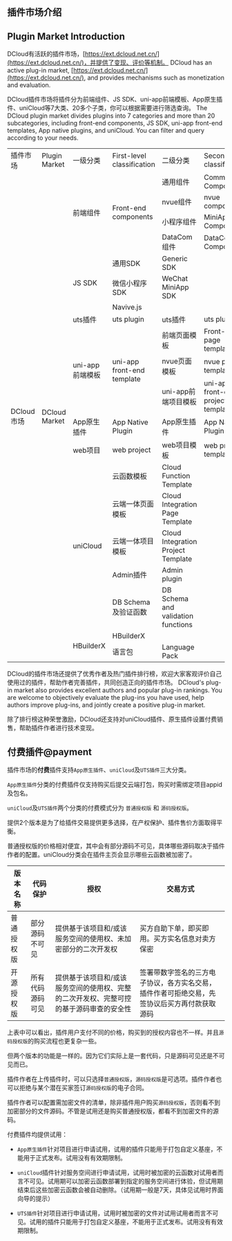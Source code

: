 ## 插件市场介绍
## Plugin Market Introduction

DCloud有活跃的插件市场，[https://ext.dcloud.net.cn/](https://ext.dcloud.net.cn/)，并提供了变现、评价等机制。
DCloud has an active plug-in market, [https://ext.dcloud.net.cn/](https://ext.dcloud.net.cn/), and provides mechanisms such as monetization and evaluation.

DCloud插件市场将插件分为前端组件、JS SDK、uni-app前端模板、App原生插件、uniCloud等7大类、20多个子类，你可以根据需要进行筛选查询。
The DCloud plugin market divides plugins into 7 categories and more than 20 subcategories, including front-end components, JS SDK, uni-app front-end templates, App native plugins, and uniCloud. You can filter and query according to your needs.

<table>
<tr>
	    <td>插件市场</td>
	    <td>Plugin Market</td>
	    <td>一级分类</td>
	    <td>First-level classification</td>
	    <td>二级分类</td>
	    <td>Secondary classification</td>
	</tr>
	<tr>
	    <td rowspan="20">DCloud市场</td>
	    <td rowspan="20">DCloud Market</td>
	    <td rowspan="4">前端组件</td>
	    <td rowspan="4">Front-end components</td>
	    <td>通用组件</td>
	    <td>Common Components</td>
	</tr>
	<tr>
    <td>nvue组件</td>
    <td>nvue components</td>
  </tr>
	<tr>
    <td>小程序组件</td>
    <td> MiniApp Components</td>
  </tr>
	<tr>
    <td >DataCom组件</td>
    <td>DataCom Components</td>
  </tr>
  <!-- ************ -->
  <tr>
	    <td rowspan="3">JS SDK</td>
	    <td>通用SDK</td>
	    <td>Generic SDK</td>
	</tr>
	<tr>
    <td>微信小程序SDK</td>
    <td>WeChat MiniApp SDK</td>
  </tr>
	<tr>
    <td>Navive.js</td>
  </tr>
  <!-- ************ -->
  <tr>
	    <td>uts插件</td>
	    <td>uts plugin</td>
	    <td>uts插件</td>
	    <td>uts plugin</td>
	</tr>
  <!-- ************ -->
  <tr>
	    <td rowspan="3">uni-app前端模板</td>
	    <td rowspan="3">uni-app front-end template</td>
	    <td>前端页面模板</td>
	    <td>Front-end page template</td>
	</tr>
	<tr>
    <td>nvue页面模板</td>
    <td>nvue page template</td>
  </tr>
	<tr>
    <td>uni-app前端项目模板</td>
    <td>uni-app front-end project template</td>
  </tr>
  <!-- ************ -->
  <tr>
	    <td>App原生插件</td>
	    <td>App Native Plugin</td>
	    <td>App原生插件</td>
	    <td>App Native Plugin</td>
	</tr>
  <!-- ************ -->
  <tr>
	    <td>web项目</td>
	    <td>web project</td>
	    <td>web项目模板</td>
	    <td>web project template</td>
	</tr>
  <!-- ************ -->
  <tr>
	    <td rowspan="5">uniCloud</td>
	    <td>云函数模板</td>
	    <td>Cloud Function Template</td>
	</tr>
  <tr>
    <td>云端一体页面模板</td>
    <td>Cloud Integration Page Template</td>
  </tr>
  <tr>
    <td>云端一体项目模板</td>
    <td>Cloud Integration Project Template</td>
  </tr>
  <tr>
    <td>Admin插件</td>
    <td>Admin plugin</td>
  </tr>
  <tr>
    <td>DB Schema及验证函数</td>
    <td>DB Schema and validation functions</td>
  </tr>
  <!-- ************ -->
  <tr>
	    <td rowspan="2">HBuilderX</td>
	    <td>HBuilderX</td>
	</tr>
  <tr>
    <td>语言包</td>
    <td>Language Pack</td>
  </tr>
</table>

DCloud的插件市场还提供了优秀作者及热门插件排行榜，欢迎大家客观评价自己使用过的插件，帮助作者完善插件，共同创造正向的插件市场。
DCloud's plug-in market also provides excellent authors and popular plug-in rankings. You are welcome to objectively evaluate the plug-ins you have used, help authors improve plug-ins, and jointly create a positive plug-in market.

除了排行榜这种荣誉激励，DCloud还支持对uniCloud插件、原生插件设置付费销售，帮助插件作者进行技术变现。

## 付费插件@payment

插件市场的**付费**插件支持`App原生插件`、`uniCloud`及`UTS插件`三大分类。

`App原生插件`分类的付费插件仅支持购买后提交云端打包，购买时需绑定项目appid及包名。

`uniCloud`及`UTS插件`两个分类的付费模式分为 `普通授权版` 和 `源码授权版`。

提供2个版本是为了给插件交易提供更多选择，在产权保护、插件售价方面取得平衡。

普通授权版的价格相对便宜，其中会有部分源码不可见，具体哪些源码取决于插件作者的配置。uniCloud分类会在插件主页会显示哪些云函数被加密了。

|版本名称	|代码保护				|授权		|交易方式						|
|--			|--						|--			|--			|
|普通授权版	|部分源码不可见	|提供基于该项目和/或该服务空间的使用权、未加密部分的二次开发权					|买方自助下单，即买即用。买方实名信息对卖方保密					|
|开源授权版	|所有代码源码可见		|提供基于该项目和/或该服务空间的使用权、完整的二次开发权、完整可控的基于源码审查的安全性|签署带数字签名的三方电子协议，各方实名交易，插件作者可拒绝交易，先签协议后买方再付款获取源码|

上表中可以看出，插件用户支付不同的价格，购买到的授权内容也不一样。并且`源码授权版`的购买流程也更复杂一些。

但两个版本的功能是一样的。因为它们实际上是一套代码，只是源码可见还是不可见而已。

插件作者在上传插件时，可以只选择`普通授权版`，`源码授权版`是可选项。插件作者也可以拒绝与某个潜在买家签订`源码授权版`的电子合同。

插件作者可以配置需加密文件的清单，除非插件用户购买`源码授权版`，否则看不到加密部分的文件源码。不管是试用还是购买普通授权版，都看不到加密文件的源码。

付费插件均提供试用：
- `App原生插件`针对项目进行申请试用，试用的插件只能用于打包自定义基座，不能用于正式发布。试用没有有效期限制。

- `uniCloud`插件针对服务空间进行申请试用，试用时被加密的云函数对试用者而言不可见。试用期可以加密云函数部署到指定的服务空间进行体验，但试用期结束后这些加密云函数会被自动删除。（试用期一般是7天，具体见试用时界面向导的提示）

- `UTS插件`针对项目进行申请试用，试用时被加密的文件对试用试用者而言不可见。试用的插件只能用于打包自定义基座，不能用于正式发布。试用没有有效期限制。


